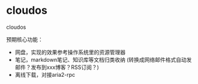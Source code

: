 # cloudos
cloudos

预期核心功能：
- 网盘，实现的效果参考操作系统里的资源管理器
- 笔记，markdown笔记、知识库等文档归类收纳 (转换成网络邮件格式自动发邮件？发布到xxx博客？RSS订阅？)
- 离线下载，对接aria2-rpc

